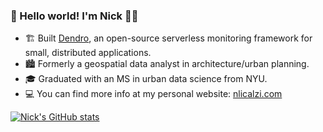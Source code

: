 <!--
**nlicalzi/nlicalzi** is a ✨ _special_ ✨ repository because its `README.md` (this file) appears on your GitHub profile.

Here are some ideas to get you started:

- 🔭 I’m currently working on Capstone at Launch School
- 🌱 I’m currently learning ...
- 👯 I’m looking to collaborate on ...
- 🤔 I’m looking for help with ...
- 💬 Ask me about ...
- 📫 How to reach me: ...
- 😄 Pronouns: he/him
- ⚡ Fun fact: ...
-->

### 👋 Hello world! I'm Nick 👨🏽

- 🏗   Built [Dendro](https://getdendro.com), an open-source serverless monitoring framework for small, distributed applications.
- 🏙   Formerly a geospatial data analyst in architecture/urban planning.
- 🎓   Graduated with an MS in urban data science from NYU.
- 💻   You can find more info at my personal website: [nlicalzi.com](https://nlicalzi.com)

[![Nick's GitHub stats](https://github-readme-stats.vercel.app/api?username=nlicalzi)](https://github.com/anuraghazra/github-readme-stats)
